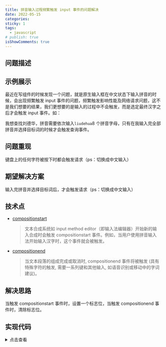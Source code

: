 ```yaml
---
title: 拼音输入过程频繁触发 input 事件的问题解决
date: 2022-05-15
categories:
sticky: 1
tags:
  - javascript
# publish: true
isShowComments: true
---
```


## 问题描述

## ⽰例展⽰

<!-- 这样可以直接显示组件内的代码 -->
<!-- <<< @/docs/.vuepress/components/input-request.vue -->

最近在写组件的时候发现一个问题，就是原生输入框在中文状态下输入拼音的时候，会出现频繁触发 input 事件的问题，频繁触发影响性能及网络请求问题，这不是我们想要的结果，我们更想要的是输入的过程中不会触发，而是选定最终汉字之后才会触发 input 事件。如：

我想查找刘德华，拼音需要依次输入`liudehua`8 个拼音字母，只有在我输入完全部拼音并选择目标词的时候才会触发查询事件。

## 问题重现

键盘上的任何字符被按下时都会触发请求（ps：切换成中文输入）
<input-request />

## 期望解决方案

输入完拼音并选择目标词后，才会触发请求（ps：切换成中文输入）
<selected-request />

## 技术点

- [compositionstart](https://developer.mozilla.org/zh-CN/docs/Web/API/Element/compositionstart_event)

  > 文本合成系统如 input method editor（即输入法编辑器）开始新的输入合成时会触发 compositionstart 事件。例如，当用户使用拼音输入法开始输入汉字时，这个事件就会被触发。

- [compositionend](https://developer.mozilla.org/zh-CN/docs/Web/API/Element/compositionend_event)
  > 当文本段落的组成完成或取消时, compositionend 事件将被触发 (具有特殊字符的触发, 需要一系列键和其他输入, 如语音识别或移动中的字词建议)。

## 解决思路

当触发 compositionstart 事件时，设置一个标志位，当触发 compositionend 事件时，清除标志位。

## 实现代码

<details>
<summary>点击查看</summary>

```html
<template>
  <div class="selected-request">
    <label for="ipt">中文搜索</label>
    <input
      name="ipt"
      type="text"
      v-model="value"
      @input="onInput"
      @compositionstart="onCompositionStart"
      @compositionend="onCompositionEnd"
    />
  </div>
</template>

<script>
  export default {
    name: "SelectedRequest",
    data() {
      return {
        value: "",
        flag: false,
      };
    },

    methods: {
      onInput(e) {
        if (this.flag) {
          return;
        }
        this.$message.info(`触发了请求`);
      },
      onCompositionStart(e) {
        this.flag = true;
        this.$message.info(`输入中...`);
      },
      onCompositionEnd(e) {
        this.flag = false;
        this.$message.info(`输入结束`);
      },
    },
  };
</script>
```

</details>

